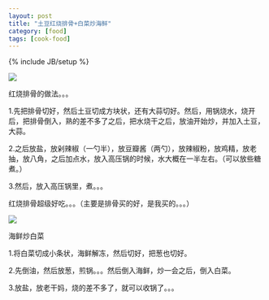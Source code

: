 ```yaml
---
layout: post
title: "土豆红烧排骨+白菜炒海鲜"
category: [food]
tags: [cook-food]
---
```

{% include JB/setup %}

![](https://lh6.googleusercontent.com/-o2c7GEEa33s/TKMk2P_K4tI/AAAAAAAAAC8/SEH-zV6fwws/s800/29092010181.jpg)

红烧排骨的做法。。。

1.先把排骨切好，然后土豆切成方块状，还有大蒜切好。然后，用锅烧水，烧开后，把排骨倒入，熟的差不多了之后，把水烧干之后，放油开始炒，并加入土豆，大蒜。

2.之后放盐，放剁辣椒（一勺半），放豆瓣酱（两勺），放辣椒粉，放鸡精，放老抽，放八角，之后加点水，放入高压锅的时候，水大概在一半左右。（可以放些糖煮。）

3.然后，放入高压锅里，煮。。。

红烧排骨超级好吃。。。（主要是排骨买的好，是我买的。。。）

![](https://lh4.googleusercontent.com/-eGiICBMtHTs/TKMk2SP7DKI/AAAAAAAAADA/IFFwIM8Ww8U/s800/29092010182.jpg)

海鲜炒白菜

1.将白菜切成小条状，海鲜解冻，然后切好，把葱也切好。

2.先倒油，然后放葱，煎锅。。。然后倒入海鲜，炒一会之后，倒入白菜。

3.放盐，放老干妈，烧的差不多了，就可以收锅了。。。